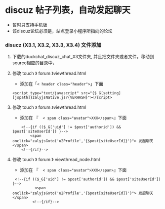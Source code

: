 
# discuz 帖子列表，自动发起聊天
* 暂时只支持手机版
* 该discuz论坛必须是，站点登录小程序所指向的论坛 

### disucz (X3.1, X3.2, X3.3, X3.4) 文件添加
1. 下载的duckchat_discuz_chat_X3文件夹, 并且把文件夹或者文件，移动到source相应的目录中，

2. 修改 touch 》 forum 》viewthread.html 
    * 添加在「```< header class="header">```」下面
	```
	<script type="text/javascript" src="{$_G[setting][jspath]}zalyjsNative.js?{VERHASH}"></script>
    ```

2. 修改 touch 》 forum 》viewthread.html
   * 添加在 『```  < span class="avatar">XXX</span>```』下面
    ``` 
        <!--{if (($_G['uid'] != $post['authorid']) && $post['siteUserId']) }-->
            <span onclick="zalyjsGoto('u2Profile','{$post[siteUserId]}')"> 发起聊天</span>
        <!--{/if}-->
    ``` 

3. 修改 touch 》 forum 》 viewthread_node.html
    
   * 添加在 『```  < span class="avatar">XXX</span>```』下面
   ``` 
    <!--{if (($_G['uid'] != $post['authorid']) && $post['siteUserId']) }-->
             <span onclick="zalyjsGoto('u2Profile','{$post[siteUserId]}')"> 发起聊天</span>
            <!--{/if}-->
    ```
